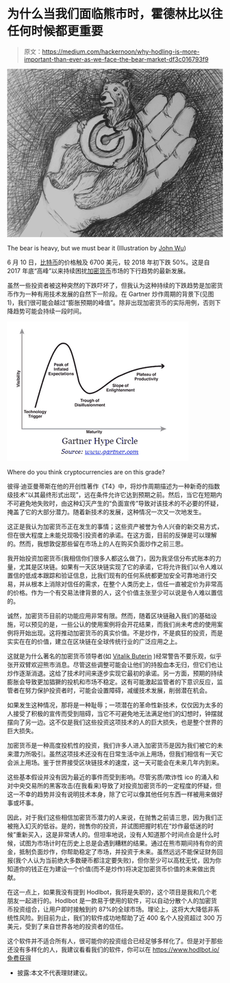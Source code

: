 # 为什么当我们面临熊市时，霍德林比以往任何时候都更重要

> 原文：<https://medium.com/hackernoon/why-hodling-is-more-important-than-ever-as-we-face-the-bear-market-df3c016793f9>

![](img/e24dc752293465d70d94bbd8714666e7.png)

The bear is heavy, but we must bear it (Illustration by [John Wu](http://priorart.ca/))

6 月 10 日，[比特币](https://hackernoon.com/tagged/bitcoin)的价格触及 6700 美元，较 2018 年初下跌 50%。这是自 2017 年底“高峰”以来持续困扰[加密货币](https://hackernoon.com/tagged/cryptocurrency)市场的下行趋势的最新发展。

虽然一些投资者被这种突然的下跌吓坏了，但我认为这种持续的下跌趋势是加密货币作为一种有用技术发展的自然下一阶段。在 Gartner 炒作周期的背景下(见图 1)，我们很可能会越过“膨胀预期的峰值”。除非出现加密货币的实际用例，否则下降趋势可能会持续一段时间。

![](img/a11eed055673cc8bb44e2e79f222748c.png)

Where do you think cryptocurrencies are on this grade?

彼得·迪亚曼蒂斯在他的开创性著作《T4》中，将炒作周期描述为一种新奇的指数级技术“以其最终形式出现”，远在条件允许它达到预期之前。然后，当它在短期内不可避免地失败时，由这种幻灭产生的“负面宣传”导致对该技术的不必要的怀疑，掩盖了它的大部分潜力。随着新技术的发展，这种情况一次又一次地发生。

这正是我认为加密货币正在发生的事情；这些资产被誉为令人兴奋的新交易方式，但在很大程度上未能兑现吸引投资者的承诺。在这方面，目前的反弹是可以理解的。然而，我想敦促那些留在市场上的人在购买负面炒作之前三思。

我开始投资加密货币(我相信你们很多人都这么做了)，因为我坚信分布式账本的力量，尤其是区块链。如果有一天区块链实现了它的承诺，它将允许我们以令人难以置信的低成本跟踪和验证信息，比我们现有的任何系统都更加安全可靠地进行交易，并从根本上消除对信任的需求，在整个人类历史上，信任一直被定价为非常高的价格。作为一个有交易法律背景的人，这个价值主张至少可以说是令人难以置信的。

诚然，加密货币目前的功能应用非常有限。然而，随着区块链融入我们的基础设施，可以预见的是，一些公认的使用案例将会开花结果，而我们尚未考虑的使用案例将开始出现。这将推动加密货币的真实价值。不是炒作，不是疯狂的投资，而是实实在在的价值，建立在区块链在全球传统行业的广泛应用之上。

这就是为什么著名的加密货币领导者(如 [Vitalik Buterin](https://twitter.com/vitalikbuterin/status/940744820406013954?lang=en) )经常警告不要乐观，似乎张开双臂欢迎熊市消息。尽管这些调整可能会让他们的持股血本无归，但它们也让炒作逐渐消退。这给了技术时间来逐步实现它最初的承诺。另一方面，预期的持续膨胀会导致更加猖獗的投机和市场不稳定。这有可能激起监管者的下意识反应，监管者在努力保护投资者时，可能会设置障碍，减缓技术发展，削弱潜在机会。

如果发生这种情况，那将是一种耻辱；一项潜在的革命性新技术，仅仅因为太多的人接受了积极的宣传而受到阻碍，当它不可避免地无法满足他们的幻想时，钟摆就摆向了另一边。这不仅是我们这些投资这项技术的人的巨大损失，也是整个世界的巨大损失。

加密货币是一种高度投机性的投资，我们许多人进入加密货币是因为我们被它的未来潜力所吸引。虽然这项技术还没有在日常生活中派上用场，但我们相信有一天它会派上用场。鉴于世界接受区块链技术的速度，这一天可能会在未来几年内到来。

这些基本假设并没有因为最近的事件而受到影响。尽管劣质/欺诈性 ico 的涌入和对中央交易所的黑客攻击(在我看来)导致了对投资加密货币的一定程度的怀疑，但这一不幸的趋势并没有说明技术本身，除了它可以像其他任何东西一样被用来做好事或坏事。

因此，对于我们这些相信加密货币潜力的人来说，在抛售之前请三思，因为我们正被拖入幻灭的低谷。是的，抛售你的投资，并试图把握时机在“炒作最低迷的时候”重新买入，这是非常诱人的。但坦率地说，没有人知道那个时间点会是什么时候，试图为市场计时在历史上总是会遇到糟糕的结果。通过在熊市期间持有你的资金，抵制负面炒作，你帮助稳定了市场，并投资于未来。虽然远远不能保证财务回报(我个人认为当前绝大多数硬币都注定要失败)，但你至少可以高枕无忧，因为你知道你的钱正在为建设一个价值(而不是炒作)将决定加密货币价值的未来做出贡献。

在这一点上，如果我没有提到 Hodlbot，我将是失职的，这个项目是我和几个老朋友一起进行的。Hodlbot 是一款易于使用的软件，可以自动分散个人的加密货币投资组合，让用户即时接触到约 87%的全球市场。理论上，这将大大降低非系统性风险。到目前为止，我们的软件成功地帮助了近 400 名个人投资超过 300 万美元，受到了来自世界各地的投资者的信任。

这个软件并不适合所有人，很可能你的投资组合已经足够多样化了。但是对于那些还没有多样化的人，我建议看看我们的软件，你可以在 https://www.hodlbot.io/免费获得

*   披露:本文不代表理财建议。